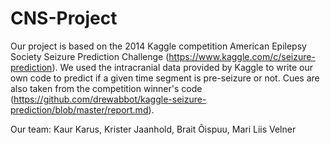 # CNS-Project

Our project is based on the 2014 Kaggle competition American Epilepsy Society Seizure Prediction Challenge
(https://www.kaggle.com/c/seizure-prediction). We used the intracranial data provided by Kaggle to write 
our own code to predict if a given time segment is pre-seizure or not. Cues are also taken from the competition 
winner's code (https://github.com/drewabbot/kaggle-seizure-prediction/blob/master/report.md).

Our team: Kaur Karus, Krister Jaanhold, Brait Õispuu, Mari Liis Velner